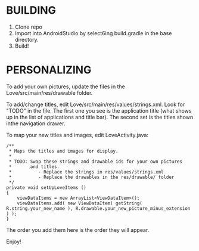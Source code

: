 <h1>BUILDING</h1>

1. Clone repo
2. Import into AndroidStudio by select6ing build.gradle in the base directory.
3. Build!

<h1>PERSONALIZING</h1>
To add your own pictures, update the files in the Love/src/main/res/drawable
folder. 

To add/change titles, edit Love/src/main/res/values/strings.xml. Look
for "TODO" in the file. The first one you see is the application title (what
shows up in the list of applications and title bar). The second set is the
titles shown inthe navigation drawer.

To map your new titles and images, edit LoveActivity.java:

    /**
     * Maps the titles and images for display.
     *
     * TODO: Swap these strings and drawable ids for your own pictures
     *       and titles.
     *          - Replace the strings in res/values/strings.xml
     *          - Replace the drawables in the res/drawable/ folder
     */
    private void setUpLoveItems ()
    {
        viewDataItems = new ArrayList<ViewDataItem>();
        viewDataItems.add( new ViewDataItem( getString( R.string.your_new_name ), R.drawable.your_new_picture_minus_extension ) );
    }

The order you add them here is the order they will appear.

Enjoy!
